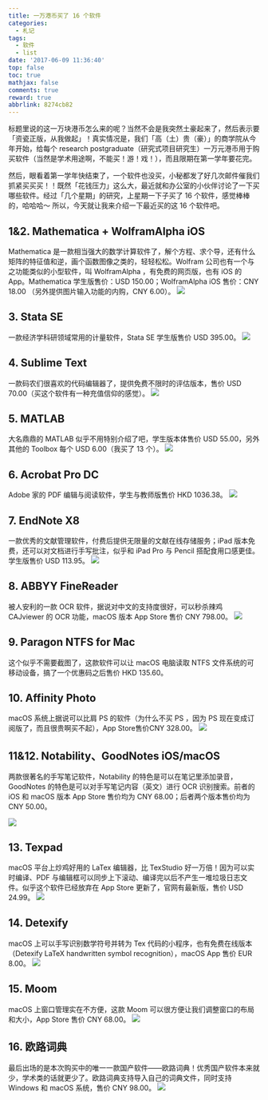 ```yaml
---
title: 一万港币买了 16 个软件
categories:
  - 札记
tags:
  - 软件
  - list
date: '2017-06-09 11:36:40'
top: false
toc: true
mathjax: false
comments: true
reward: true
abbrlink: 8274cb82
---
```


标题里说的这一万块港币怎么来的呢？当然不会是我突然土豪起来了，然后表示要「资瓷正版，从我做起」！真实情况是，我们「高（土）贵（豪）」的商学院从今年开始，给每个 research postgraduate（研究式项目研究生）一万元港币用于购买软件（当然是学术用途啊，不能买！游！戏！），而且限期在第一学年要花完。

然后，眼看着第一学年快结束了，一个软件也没买，小秘都发了好几次邮件催我们抓紧买买买！！既然「花钱压力」这么大，最近就和办公室的小伙伴讨论了一下买哪些软件。经过「几个星期」的研究，上星期一下子买了 16 个软件，感觉棒棒的，哈哈哈～ 所以，今天就让我来介绍一下最近买的这 16 个软件吧。<!-- more -->

## 1&2. Mathematica + WolframAlpha iOS
Mathematica 是一款相当强大的数学计算软件了，解个方程、求个导，还有什么矩阵的特征值和逆，画个函数图像之类的，轻轻松松。Wolfram 公司也有一个与之功能类似的小型软件，叫 WolframAlpha ，有免费的网页版，也有 iOS 的 App。Mathematica 学生版售价：USD 150.00；WolframAlpha iOS 售价：CNY 18.00 （另外提供图片输入功能的内购，CNY 6.00）。
![](https://banbanramble-1256060851.cos.ap-shanghai.myqcloud.com/posts/2017/20170609/pic_1.jpg)

## 3. Stata SE
一款经济学科研领域常用的计量软件，Stata SE 学生版售价 USD 395.00。
![](https://banbanramble-1256060851.cos.ap-shanghai.myqcloud.com/posts/2017/20170609/pic_2.jpg)

## 4. Sublime Text
一款码农们很喜欢的代码编辑器了，提供免费不限时的评估版本，售价 USD 70.00（买这个软件有一种充值信仰的感觉）。
![](https://banbanramble-1256060851.cos.ap-shanghai.myqcloud.com/posts/2017/20170609/pic_3.jpg)

## 5. MATLAB
大名鼎鼎的 MATLAB 似乎不用特别介绍了吧，学生版本体售价 USD 55.00，另外其他的 Toolbox 每个 USD 6.00（我买了 13 个）。
![](https://banbanramble-1256060851.cos.ap-shanghai.myqcloud.com/posts/2017/20170609/pic_4.jpg)

## 6. Acrobat Pro DC
Adobe 家的 PDF 编辑与阅读软件，学生与教师版售价 HKD 1036.38。
![](https://banbanramble-1256060851.cos.ap-shanghai.myqcloud.com/posts/2017/20170609/pic_5.jpg)

## 7. EndNote X8
一款优秀的文献管理软件，付费后提供无限量的文献在线存储服务；iPad 版本免费，还可以对文档进行手写批注，似乎和 iPad Pro 与 Pencil 搭配食用口感更佳。学生版售价 USD 113.95。
![](https://banbanramble-1256060851.cos.ap-shanghai.myqcloud.com/posts/2017/20170609/pic_6.jpg)

## 8. ABBYY FineReader
被人安利的一款 OCR 软件，据说对中文的支持度很好，可以秒杀辣鸡 CAJviewer 的 OCR 功能，macOS 版本 App Store 售价 CNY 798.00。
![](https://banbanramble-1256060851.cos.ap-shanghai.myqcloud.com/posts/2017/20170609/pic_7.jpg)

## 9. Paragon NTFS for Mac
这个似乎不需要截图了，这款软件可以让 macOS 电脑读取 NTFS 文件系统的可移动设备，搞了一个优惠码之后售价 HKD 135.60。

## 10. Affinity Photo
macOS 系统上据说可以比肩 PS 的软件（为什么不买 PS ，因为 PS 现在变成订阅版了，而且很贵啊买不起），App Store售价CNY 328.00。
![](https://banbanramble-1256060851.cos.ap-shanghai.myqcloud.com/posts/2017/20170609/pic_8.jpg)

## 11&12. Notability、GoodNotes iOS/macOS
两款很著名的手写笔记软件，Notability 的特色是可以在笔记里添加录音，GoodNotes 的特色是可以对手写笔记内容（英文）进行 OCR 识别搜索。前者的 iOS 和 macOS 版本 App Store 售价均为 CNY 68.00；后者两个版本售价均为 CNY 50.00。

![](https://banbanramble-1256060851.cos.ap-shanghai.myqcloud.com/posts/2017/20170609/pic_9.jpg)

## 13. Texpad
macOS 平台上炒鸡好用的 LaTex 编辑器，比 TexStudio 好一万倍！因为可以实时编译、PDF 与编辑框可以同步上下滚动、编译完以后不产生一堆垃圾日志文件。似乎这个软件已经放弃在 App Store 更新了，官网有最新版，售价 USD 24.99。
![](https://banbanramble-1256060851.cos.ap-shanghai.myqcloud.com/posts/2017/20170609/pic_10.jpg)

## 14. Detexify
macOS 上可以手写识别数学符号并转为 Tex 代码的小程序，也有免费在线版本（Detexify LaTeX handwritten symbol recognition），macOS App 售价 EUR 8.00。
![](https://banbanramble-1256060851.cos.ap-shanghai.myqcloud.com/posts/2017/20170609/pic_11.jpg)

## 15. Moom
macOS 上窗口管理实在不方便，这款 Moom 可以很方便让我们调整窗口的布局和大小，App Store 售价 CNY 68.00。
![](https://banbanramble-1256060851.cos.ap-shanghai.myqcloud.com/posts/2017/20170609/pic_12.jpg)

## 16. 欧路词典
最后出场的是本次购买中的唯一一款国产软件——欧路词典！优秀国产软件本来就少，学术类的话就更少了。欧路词典支持导入自己的词典文件，同时支持 Windows 和 macOS 系统，售价 CNY 98.00。
![](https://banbanramble-1256060851.cos.ap-shanghai.myqcloud.com/posts/2017/20170609/pic_13.jpg)